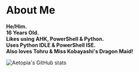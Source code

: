 # About Me
**He/Him.     
16 Years Old.    
Likes using AHK, PowerShell & Python.         
Uses Python IDLE & PowerShell ISE.      
Also loves Tohru & Miss Kobayashi's Dragon Maid!** 

![Aetopia's GitHub stats](https://github-readme-stats.vercel.app/api?username=Aetopia)
